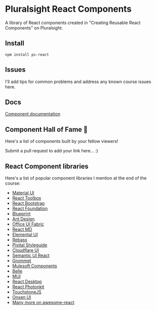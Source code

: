 # Pluralsight React Components

A library of React components created in "Creating Reusable React Components" on Pluralsight.

## Install
```
npm install ps-react
```

## Issues
I'll add tips for common problems and address any known course issues here.

## Docs
[Component documentation](http://coryhouse.github.io/ps-react)

## Component Hall of Fame 🎉
Here's a list of components built by your fellow viewers!

Submit a pull request to add your link here... :)

## React Component libraries
Here's a list of popular component libraries I mention at the end of the course:
- [Material UI](material-ui.com)
- [React Toolbox](react-toolbox.com) 
- [React Bootstrap](react-bootstrap.github.io)
- [React Foundation](react.foundation)
- [Blueprint](blueprintjs.com)
- [Ant Design](ant.design)
- [Office UI Fabric](dev.office.com/fabric)
- [React MD](react-md.mlaursen.com)
- [Elemental UI](elemental-ui.com)
- [Rebass](jxnblk.com/rebass/)
- [Pivital Styleguide](styleguide.cfapps.io)
- [Cloudflare UI](cloudflare.github.io)
- [Semantic UI React](react.semantic-ui.com)
- [Grommet](grommet.github.io)
- [Mulesoft Components](ux.mulesoft.com)
- [Belle](nikgraf.github.io/belle)
- [MUI](muicss.com)
- [React Desktop](reactdesktop.js.org)
- [React Photonkit](react-photonkit.github.io)
- [TouchstoneJS](touchstonejs.io)
- [Onsen UI](onsen.io/react)
- [Many more on awesome-react](github.com/enaqx/awesome-react)

